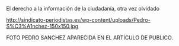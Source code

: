 El derecho a la información de la ciudadanía, otra vez olvidado

http://sindicato-periodistas.es/wp-content/uploads/Pedro-S%C3%A1nchez-150x150.jpg

FOTO PEDRO SANCHEZ APARECIDA EN EL ARTICULO DE PUBLICO.
